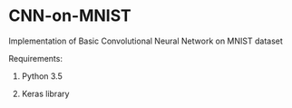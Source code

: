 # CNN-on-MNIST
Implementation of Basic Convolutional Neural Network on MNIST dataset 

Requirements:


1) Python 3.5

2) Keras library
